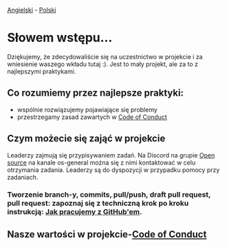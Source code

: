 [Angielski](CONTRIBUTING.md) - [<ins>Polski</ins>](CONTRIBUTING.pl.md)

# Słowem wstępu...

Dziękujemy, że zdecydowaliście się na uczestnictwo w projekcie i za
wniesienie waszego wkładu tutaj :).
Jest to mały projekt, ale za to z najlepszymi praktykami.

## Co rozumiemy przez najlepsze praktyki:

- wspólnie rozwiązujemy pojawiające się problemy
- przestrzegamy zasad zawartych w [Code of Conduct](CODE_OF_CONDUCT.pl.md)

## Czym możecie się zająć w projekcie

Leaderzy zajmują się przypisywaniem zadań.
Na Discord na grupie [Open source](https://discord.gg/Hj7bAz2G) na kanale os-general można się z
nimi kontaktować w celu otrzymania zadania. Leaderzy są do dyspozycji w przypadku pomocy przy zadaniach.

### Tworzenie branch-y, commits, pull/push, draft pull request, pull request: zapoznaj się z techniczną krok po kroku instrukcją: [Jak pracujemy z GitHub'em](githubwork/GITHUB_WORK.pl.md).

## Nasze wartości w projekcie-[Code of Conduct](CODE_OF_CONDUCT.pl.md)

